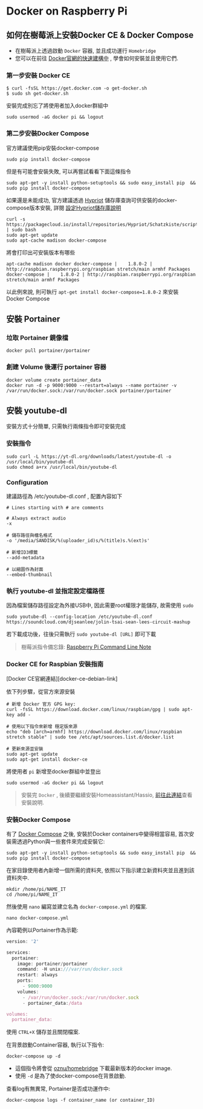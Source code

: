 ---
---
# Docker on Raspberry Pi

## 如何在樹莓派上安裝Docker CE & Docker Compose

- 在樹莓派上透過啟動 `Docker` 容器, 並且成功運行 `Homebridge`
- 您可以在前往 [Docker官網的快速建構中][docker-ce-Rasbian-link] , 學會如何安裝並且使用它們.

### 第一步安裝 Docker CE

```
$ curl -fsSL https://get.docker.com -o get-docker.sh
$ sudo sh get-docker.sh
```

安裝完成別忘了將使用者加入docker群組中

```
sudo usermod -aG docker pi && logout
```

### 第二步安裝Docker Compose

官方建議使用pip安裝docker-compose

```
sudo pip install docker-compose
```

但是有可能會安裝失敗, 可以再嘗試看看下面這條指令

```
sudo apt-get -y install python-setuptools && sudo easy_install pip  && sudo pip install docker-compose
```

如果還是未能成功, 官方建議透過 [Hypriot][hypriot-link] 儲存庫查詢可供安裝的docker-compose版本安裝, 詳閱 [設定Hypriot儲存庫說明][hypriot-instructions-link]

```
curl -s https://packagecloud.io/install/repositories/Hypriot/Schatzkiste/script.deb.sh | sudo bash
sudo apt-get update
sudo apt-cache madison docker-compose
```

將會打印出可安裝版本有哪些

```
apt-cache madison docker docker-compose |    1.8.0-2 | http://raspbian.raspberrypi.org/raspbian stretch/main armhf Packages docker-compose |    1.8.0-2 | http://raspbian.raspberrypi.org/raspbian stretch/main armhf Packages
```

以此例來說, 則可執行 ```apt-get install docker-compose=1.8.0-2``` 來安裝 Docker Compose

## 安裝 Portainer

### 垃取 Portainer 鏡像檔

```
docker pull portainer/portainer
```

### 創建 Volume 後運行 portainer 容器

```
docker volume create portainer_data
docker run -d -p 9000:9000 --restart=always --name portainer -v /var/run/docker.sock:/var/run/docker.sock portainer/portainer
```

## 安裝 youtube-dl

安裝方式十分簡單, 只需執行兩條指令即可安裝完成

### 安裝指令

```
sudo curl -L https://yt-dl.org/downloads/latest/youtube-dl -o /usr/local/bin/youtube-dl
sudo chmod a+rx /usr/local/bin/youtube-dl
```

### Configuration

建議路徑為 /etc/youtube-dl.conf , 配置內容如下

```
# Lines starting with # are comments

# Always extract audio
-x

# 儲存路徑與檔名格式
-o '/media/SANDISK/%(uploader_id)s/%(title)s.%(ext)s'

# 新增ID3標籤 
--add-metadata

# 以縮圖作為封面
--embed-thumbnail
```

### 執行 youtube-dl 並指定設定檔路徑

因為檔案儲存路徑設定為外接USB中, 因此需要root權限才能儲存, 故需使用 `sudo`

```
sudo youtube-dl --config-location /etc/youtube-dl.conf https://soundcloud.com/djseanlee/jolin-tsai-sean-lees-circuit-mashup
```

若下載成功後，往後只需執行 `sudo youtube-dl [URL]` 即可下載


> 樹莓派指令備忘錄: [Raspberry Pi Command Line Note][rpi-link]

### Docker CE for Raspbian 安裝指南

[Docker CE官網連結][docker-ce-debian-link]

依下列步驟，從官方來源安裝

```
# 新增 Docker 官方 GPG key:
curl -fsSL https://download.docker.com/linux/raspbian/gpg | sudo apt-key add -

# 使用以下指令來新增 穩定版來源
echo "deb [arch=armhf] https://download.docker.com/linux/raspbian stretch stable" | sudo tee /etc/apt/sources.list.d/docker.list

# 更新來源並安裝
sudo apt-get update
sudo apt-get install docker-ce
```

將使用者 `pi` 新增至docker群組中並登出

```
sudo usermod -aG docker pi && logout
```

> 安裝完 `Docker` , 後續要繼續安裝Homeassistant/Hassio, [前往此連結][install-hassio-link]查看安裝說明.

### 安裝Docker Compose

有了 [Docker Compose][docker-compose-link] 之後, 安裝於Docker containers中變得相當容易, 首次安裝需透過Python與一些套件來完成安裝它:

```
sudo apt-get -y install python-setuptools && sudo easy_install pip  && sudo pip install docker-compose
```

在家目錄使用者內新增一個所需的資料夾, 依照以下指示建立新資料夾並且進到該資料夾中.

```
mkdir /home/pi/NAME_IT
cd /home/pi/NAME_IT
```
然後使用 `nano` 編寫並建立名為 `docker-compose.yml` 的檔案.

```
nano docker-compose.yml
```

內容範例以Portainer作為示範:

```js
version: '2'

services:
  portainer:
    image: portainer/portainer
    command: -H unix:///var/run/docker.sock
    restart: always
    ports:
      - 9000:9000
    volumes:
      - /var/run/docker.sock:/var/run/docker.sock
      - portainer_data:/data

volumes:
  portainer_data:
```

使用 `CTRL+X` 儲存並且關閉檔案.

在背景啟動Container容器, 執行以下指令:

```
docker-compose up -d
```

- 這個指令將會從 [oznu/homebridge][docker-homebridge-link] 下載最新版本的docker image.
- 使用 `-d` 是為了使docker-compose在背景啟動.

查看log有無異常, Portainer是否成功運作中:

```
docker-compose logs -f container_name (or container_ID)
```

[rpi-link]: pages/rpi-cli.md
[docker-ce-Rasbian-link]: https://docs.docker.com/install/linux/docker-ce/debian/#install-using-the-convenience-script
[docker-compose-link]: https://docs.docker.com/compose/
[docker-homebridge-link]: https://github.com/oznu/docker-homebridge
[docker-homebridge-wiki]: https://github.com/oznu/docker-homebridge/wiki/Homebridge-on-Raspberry-Pi
[install-hassio-link]: install_hassio.md
[hypriot-link]: https://hypriot.com/
[hypriot-instructions-link]: https://blog.hypriot.com/post/your-number-one-source-for-docker-on-arm/
